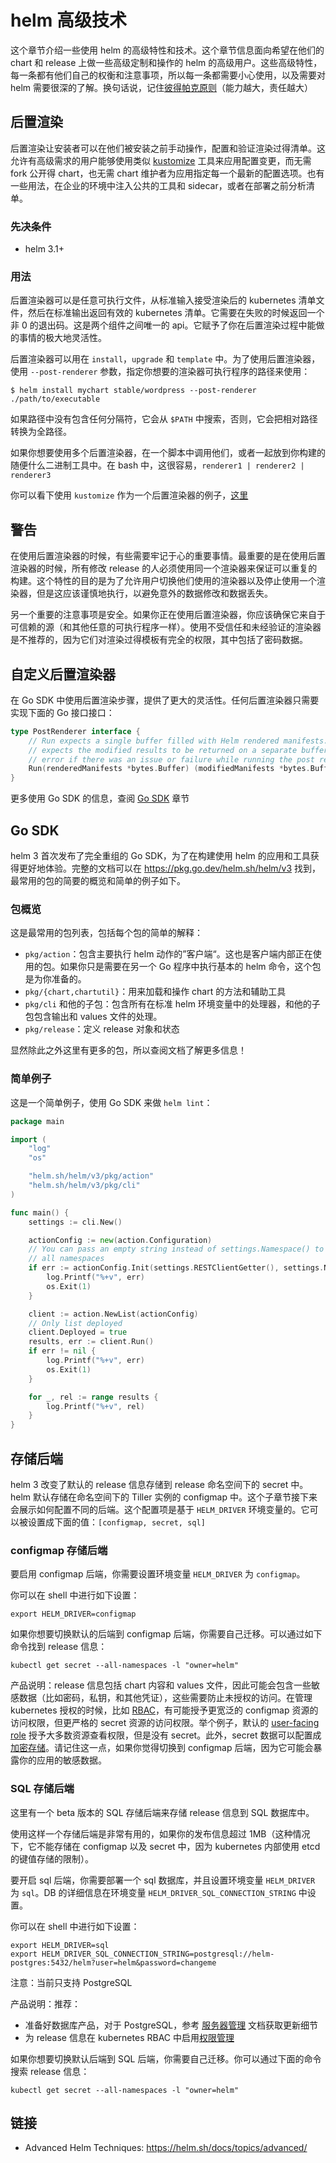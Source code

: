 # helm 高级技术

这个章节介绍一些使用 helm 的高级特性和技术。这个章节信息面向希望在他们的 chart 和 release 上做一些高级定制和操作的 helm 的高级用户。这些高级特性，每一条都有他们自己的权衡和注意事项，所以每一条都需要小心使用，以及需要对 helm 需要很深的了解。换句话说，记住[彼得帕克原则](https://en.wikipedia.org/wiki/With_great_power_comes_great_responsibility)（能力越大，责任越大）

## 后置渲染

后置渲染让安装者可以在他们被安装之前手动操作，配置和验证渲染过得清单。这允许有高级需求的用户能够使用类似 [kustomize](https://kustomize.io/) 工具来应用配置变更，而无需 fork 公开得 chart，也无需 chart 维护者为应用指定每一个最新的配置选项。也有一些用法，在企业的环境中注入公共的工具和 sidecar，或者在部署之前分析清单。

### 先决条件

- helm 3.1+

### 用法

后置渲染器可以是任意可执行文件，从标准输入接受渲染后的 kubernetes 清单文件，然后在标准输出返回有效的 kubernetes 清单。它需要在失败的时候返回一个非 0 的退出码。这是两个组件之间唯一的 api。它赋予了你在后置渲染过程中能做的事情的极大地灵活性。

后置渲染器可以用在 `install`，`upgrade` 和 `template` 中。为了使用后置渲染器，使用 `--post-renderer` 参数，指定你想要的渲染器可执行程序的路径来使用：

```
$ helm install mychart stable/wordpress --post-renderer ./path/to/executable
```

如果路径中没有包含任何分隔符，它会从 `$PATH` 中搜索，否则，它会把相对路径转换为全路径。

如果你想要使用多个后置渲染器，在一个脚本中调用他们，或者一起放到你构建的随便什么二进制工具中。在 bash 中，这很容易，`renderer1 | renderer2 | renderer3`

你可以看下使用 `kustomize` 作为一个后置渲染器的例子，[这里](https://github.com/thomastaylor312/advanced-helm-demos/tree/master/post-render)


## 警告

在使用后置渲染器的时候，有些需要牢记于心的重要事情。最重要的是在使用后置渲染器的时候，所有修改 release 的人必须使用同一个渲染器来保证可以重复的构建。这个特性的目的是为了允许用户切换他们使用的渲染器以及停止使用一个渲染器，但是这应该谨慎地执行，以避免意外的数据修改和数据丢失。

另一个重要的注意事项是安全。如果你正在使用后置渲染器，你应该确保它来自于可信赖的源（和其他任意的可执行程序一样）。使用不受信任和未经验证的渲染器是不推荐的，因为它们对渲染过得模板有完全的权限，其中包括了密码数据。

## 自定义后置渲染器

在 Go SDK 中使用后置渲染步骤，提供了更大的灵活性。任何后置渲染器只需要实现下面的 Go 接口接口：

```go
type PostRenderer interface {
    // Run expects a single buffer filled with Helm rendered manifests. It
    // expects the modified results to be returned on a separate buffer or an
    // error if there was an issue or failure while running the post render step
    Run(renderedManifests *bytes.Buffer) (modifiedManifests *bytes.Buffer, err error)
}
```

更多使用 Go SDK 的信息，查阅 [Go SDK](./Advanced-Helm-Techniques.md#go-sdk) 章节

## Go SDK

helm 3 首次发布了完全重组的 Go SDK，为了在构建使用 helm 的应用和工具获得更好地体验。完整的文档可以在 <https://pkg.go.dev/helm.sh/helm/v3> 找到，最常用的包的简要的概览和简单的例子如下。

### 包概览

这是最常用的包列表，包括每个包的简单的解释：

- `pkg/action`：包含主要执行 helm 动作的”客户端“。这也是客户端内部正在使用的包。如果你只是需要在另一个 Go 程序中执行基本的 helm 命令，这个包是为你准备的。
- `pkg/{chart,chartutil}`：用来加载和操作 chart 的方法和辅助工具
- `pkg/cli` 和他的子包：包含所有在标准 helm 环境变量中的处理器，和他的子包包含输出和 values 文件的处理。
- `pkg/release`：定义 release 对象和状态

显然除此之外这里有更多的包，所以查阅文档了解更多信息！

### 简单例子

这是一个简单例子，使用 Go SDK 来做 `helm lint`：

```go
package main

import (
    "log"
    "os"

    "helm.sh/helm/v3/pkg/action"
    "helm.sh/helm/v3/pkg/cli"
)

func main() {
    settings := cli.New()

    actionConfig := new(action.Configuration)
    // You can pass an empty string instead of settings.Namespace() to list
    // all namespaces
    if err := actionConfig.Init(settings.RESTClientGetter(), settings.Namespace(), os.Getenv("HELM_DRIVER"), log.Printf); err != nil {
        log.Printf("%+v", err)
        os.Exit(1)
    }

    client := action.NewList(actionConfig)
    // Only list deployed
    client.Deployed = true
    results, err := client.Run()
    if err != nil {
        log.Printf("%+v", err)
        os.Exit(1)
    }

    for _, rel := range results {
        log.Printf("%+v", rel)
    }
}
```

## 存储后端

helm 3 改变了默认的 release 信息存储到 release 命名空间下的 secret 中。helm 默认存储在命名空间下的 Tiller 实例的 configmap 中。这个子章节接下来会展示如何配置不同的后端。这个配置项是基于 `HELM_DRIVER` 环境变量的。它可以被设置成下面的值：`[configmap, secret, sql]`

### configmap 存储后端

要启用 configmap 后端，你需要设置环境变量 `HELM_DRIVER` 为 `configmap`。

你可以在 shell 中进行如下设置：

```shell
export HELM_DRIVER=configmap
```

如果你想要切换默认的后端到 configmap 后端，你需要自己迁移。可以通过如下命令找到 release 信息：

```shell
kubectl get secret --all-namespaces -l "owner=helm"
```

产品说明：release 信息包括 chart 内容和 values 文件，因此可能会包含一些敏感数据（比如密码，私钥，和其他凭证），这些需要防止未授权的访问。在管理 kubernetes 授权的时候，比如 [RBAC](https://kubernetes.io/docs/reference/access-authn-authz/rbac/)，有可能授予更宽泛的 configmap 资源的访问权限，但更严格的 secret 资源的访问权限。举个例子，默认的 [user-facing role](https://kubernetes.io/docs/reference/access-authn-authz/rbac/#user-facing-roles) 授予大多数资源查看权限，但是没有 secret。此外，secret 数据可以配置成[加密存储](https://kubernetes.io/docs/tasks/administer-cluster/encrypt-data/)。请记住这一点，如果你觉得切换到 configmap 后端，因为它可能会暴露你的应用的敏感数据。

### SQL 存储后端

这里有一个 beta 版本的 SQL 存储后端来存储 release 信息到 SQL 数据库中。

使用这样一个存储后端是非常有用的，如果你的发布信息超过 1MB（这种情况下，它不能存储在 configmap 以及 secret 中，因为 kubernetes 内部使用 etcd 的键值存储的限制）。

要开启 sql 后端，你需要部署一个 sql 数据库，并且设置环境变量 `HELM_DRIVER` 为 `sql`。DB 的详细信息在环境变量 `HELM_DRIVER_SQL_CONNECTION_STRING` 中设置。

你可以在 shell 中进行如下设置：

```shell
export HELM_DRIVER=sql
export HELM_DRIVER_SQL_CONNECTION_STRING=postgresql://helm-postgres:5432/helm?user=helm&password=changeme
```

注意：当前只支持 PostgreSQL

产品说明：推荐：

- 准备好数据库产品，对于 PostgreSQL，参考 [服务器管理](https://www.postgresql.org/docs/12/admin.html) 文档获取更新细节
- 为 release 信息在 kubernetes RBAC 中启用[权限管理](https://helm.sh/docs/permissions_sql_storage_backend/)

如果你想要切换默认后端到 SQL 后端，你需要自己迁移。你可以通过下面的命令搜索 release 信息：

```shell
kubectl get secret --all-namespaces -l "owner=helm"
```

## 链接

- Advanced Helm Techniques: <https://helm.sh/docs/topics/advanced/>
